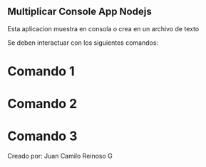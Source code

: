 
## Multiplicar Console App Nodejs

Esta aplicacion muestra en consola o crea en un archivo de texto

Se deben interactuar con los siguientes comandos:

# Comando 1
# Comando 2
# Comando 3


Creado por:
Juan Camilo Reinoso G